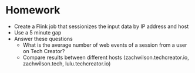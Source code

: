 # Homework

- Create a Flink job that sessionizes the input data by IP address and host
- Use a 5 minute gap
- Answer these questions
  - What is the average number of web events of a session from a user on Tech Creator?
  - Compare results between different hosts (zachwilson.techcreator.io, zachwilson.tech, lulu.techcreator.io)